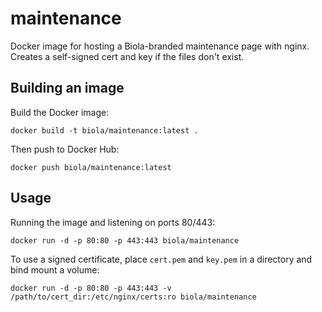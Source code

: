 # maintenance

Docker image for hosting a Biola-branded maintenance page with nginx. Creates a self-signed cert and key if the files don't exist.

## Building an image

Build the Docker image:

```
docker build -t biola/maintenance:latest .
```

Then push to Docker Hub:

```
docker push biola/maintenance:latest
```

## Usage

Running the image and listening on ports 80/443:

```
docker run -d -p 80:80 -p 443:443 biola/maintenance
```

To use a signed certificate, place `cert.pem` and `key.pem` in a directory and bind mount a volume:

```
docker run -d -p 80:80 -p 443:443 -v /path/to/cert_dir:/etc/nginx/certs:ro biola/maintenance
```
